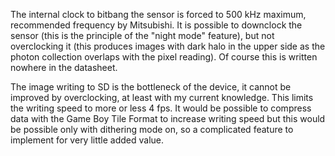 The internal clock to bitbang the sensor is forced to 500 kHz maximum, recommended frequency by Mitsubishi. It is possible to downclock the sensor (this is the principle of the "night mode" feature), but not overclocking it (this produces images with dark halo in the upper side as the photon collection overlaps with the pixel reading). Of course this is written nowhere in the datasheet.

The image writing to SD is the bottleneck of the device, it cannot be improved by overclocking, at least with my current knowledge. This limits the writing speed to more or less 4 fps. It would be possible to compress data with the Game Boy Tile Format to increase writing speed but this would be possible only with dithering mode on, so a complicated feature to implement for very little added value.
